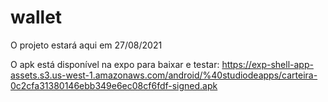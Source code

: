 # wallet
O projeto estará aqui em 27/08/2021

O apk está disponível na expo para baixar e testar: 
https://exp-shell-app-assets.s3.us-west-1.amazonaws.com/android/%40studiodeapps/carteira-0c2cfa31380146ebb349e6ec08cf6fdf-signed.apk
